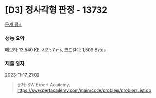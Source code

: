 # [D3] 정사각형 판정 - 13732 

[문제 링크](https://swexpertacademy.com/main/code/problem/problemDetail.do?contestProbId=AX8BAN1qTwoDFARO) 

### 성능 요약

메모리: 13,540 KB, 시간: 7 ms, 코드길이: 1,509 Bytes

### 제출 일자

2023-11-17 21:02



> 출처: SW Expert Academy, https://swexpertacademy.com/main/code/problem/problemList.do